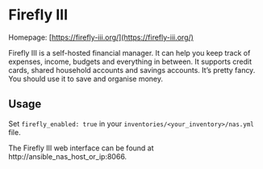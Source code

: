 # Firefly III

Homepage: [https://firefly-iii.org/](https://firefly-iii.org/)

Firefly III is a self-hosted financial manager. It can help you keep track of expenses,
income, budgets and everything in between. It supports credit cards, shared household
accounts and savings accounts. It’s pretty fancy. You should use it to save and organise
money.

## Usage

Set `firefly_enabled: true` in your `inventories/<your_inventory>/nas.yml` file.

The Firefly III web interface can be found at http://ansible_nas_host_or_ip:8066.

